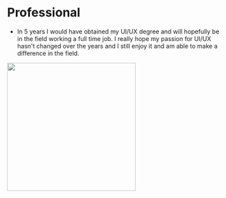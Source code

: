 # Professional 
- In 5 years I would have obtained my UI/UX degree and will hopefully be in the field working a full time job. I really hope my passion for UI/UX hasn't changed over the years and I still enjoy it and am able to make a difference in the field.
<img src="https://images.unsplash.com/photo-1507679799987-c73779587ccf?ixlib=rb-4.0.3&ixid=M3wxMjA3fDB8MHxzZWFyY2h8Mnx8cHJvZmVzc2lvbmFsfGVufDB8fDB8fHww&w=1000&q=80" height=300x>